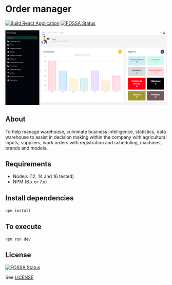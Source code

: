 # Order manager

[![Build React Application](https://github.com/leandrocunha526/ordermanager/actions/workflows/continuous-integration.yml/badge.svg)](https://github.com/leandrocunha526/ordermanager/actions/workflows/continuous-integration.yml)
[![FOSSA Status](https://app.fossa.com/api/projects/git%2Bgithub.com%2Fleandrocunha526%2Fordermanager.svg?type=shield)](https://app.fossa.com/projects/git%2Bgithub.com%2Fleandrocunha526%2Fordermanager?ref=badge_shield)

![screenshot](.github/images/screenshot.png)

## About

To help manage warehouse, culminate business intelligence, statistics, data warehouse to assist in decision making within the company with agricultural inputs, suppliers, work orders with registration and scheduling, machines, brands and models.

## Requirements

- Nodejs (12, 14 and 16 tested)
- NPM (6.x or 7.x)

## Install dependencies

`npm install`

## To execute

`npm run dev`

## License

[![FOSSA Status](https://app.fossa.com/api/projects/git%2Bgithub.com%2Fleandrocunha526%2Fordermanager.svg?type=large)](https://app.fossa.com/projects/git%2Bgithub.com%2Fleandrocunha526%2Fordermanager?ref=badge_large)

See [LICENSE](LICENSE.md)
